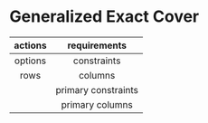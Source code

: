 # Generalized Exact Cover


| actions | requirements |
|:------:|:-----------:|
| options| constraints |
| rows | columns |
|    | primary constraints |
|    | primary columns |
